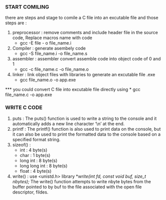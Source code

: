 ### START COMILING 
there are steps and stage to comile a C file into an excutable file and those steps are : 
1. preprocessor : remove comments and include header file in the source code, Replace macros name with code
   * gcc -E file - o file_name.i
3. Compiler : generate asembely code
   * gcc -S file_name.i -o file_name.s
4. assembler : assembler convert assemble code into object code of 0 and 1
   * gcc -c file_name.c -o file_name.o
5. linker : link object files with libraries to generate an excutable file .exe
   * gcc file_name.o -o app.exe

  *** you could convert C file into excutable file directly using * gcc file_name.c -o app.exe

  ### WRITE C CODE
  1. puts : The puts() function is used to write a string to the console and it automatically adds a new line character ‘\n’ at the end.
  2. printf : The printf() function is also used to print data on the console, but it can also be used to print the formatted data to the console based on a specified format string.
  3. sizeof() :
     * int : 4 byte(s)
     * char : 1 byte(s)
     * long int : 8 byte(s)
     * long long int : 8 byte(s)
     * float : 4 byte(s)
  5. write() : use <unistd.h> library **write(int fd, const void *buf, size_t nbytes);** The write() function attempts to write nbyte bytes from the buffer pointed to by buf to the file associated with the open file descriptor, fildes.  

